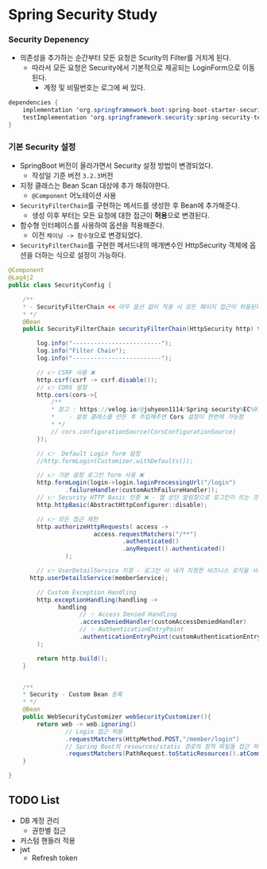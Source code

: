 # Spring Security Study

### Security Depenency

- 의존성을 추가하는 순간부터 모든 요청은 Scurity의 Filter를 거치게 된다.
  - 따라서 모든 요청은 Security에서 기본적으로 제공되는 LoginForm으로 이동된다.
    - 계정 및 비밀번호는 로그에 써 있다.

```java
dependencies {
	implementation 'org.springframework.boot:spring-boot-starter-security'
	testImplementation 'org.springframework.security:spring-security-test'
}
```

### 기본 Security 설정

- SpringBoot 버전이 올라가면서 Security 설정 방법이 변경되었다.
  - 작성일 기준 버전 `3.2.3`버전
- 지정 클래스는 Bean Scan 대상에 추가 해줘야한다.
  - `@Component` 어노테이션 사용
- `SecurityFilterChain`를 구현하는 메서드를 생성한 후 Bean에 추가해준다.
  - 생성 이후 부터는 모든 요청에 대한 접근이 **허용**으로 변경된다.
- 함수형 인터페이스를 사용하여 옵션을 적용해준다.
  - 이전 `체이닝 -> 함수형`으로 변경되었다.
-  `SecurityFilterChain`를 구현한 메서드내의 매개변수인  HttpSecurity 객체에 옵션을 더하는 식으로 설정이 가능하다.	

  ```java
  @Component
  @Log4j2
  public class SecurityConfig {

      /**
      * - SecurityFilterChain << 아무 옵션 없이 적용 시 모든 페이지 접근이 허용된다.
      * */
      @Bean
      public SecurityFilterChain securityFilterChain(HttpSecurity http) throws Exception{

          log.info("-------------------------");
          log.info("Filter Chain");
          log.info("-------------------------");

          // 👉 CSRF 사용 ❌
          http.csrf(csrf -> csrf.disable());
          // 👉 CORS 설정
          http.cors(cors->{
              /**
              * 참고 : https://velog.io/@juhyeon1114/Spring-security%EC%97%90%EC%84%9C-CORS%EC%84%A4%EC%A0%95%ED%95%98%EA%B8%B0
              *    - 설정 클래스를 만든 후 주입해주면 Cors 설정이 한번에 가능함
              * */
              // cors.configurationSource(CorsConfigurationSource)
          });

          // 👉  Default Login form 설정
          //http.formLogin(Customizer.withDefaults());

          // 👉 기본 설정 로그인 form 사용 ❌
          http.formLogin(login->login.loginProcessingUrl("/login")
                  .failureHandler(customAuthFailureHandler));
          // 👉 Security HTTP Basic 인증 ❌ - 웹 상단 알림창으로 로그인이 뜨는 것 방지
          http.httpBasic(AbstractHttpConfigurer::disable);

          // 👉 모든 접근 제한
          http.authorizeHttpRequests( access ->
                          access.requestMatchers("/**")
                                  .authenticated()
                                  .anyRequest().authenticated()
                  );

          // 👉 UserDetailService 지정 - 로그인 시 내가 지정한 비즈니스 로직을 사용한다.
        http.userDetailsService(memberService);

          // Custom Exception Handling
          http.exceptionHandling(handling ->
                handling
                      // ✨ Access Denied Handling
                      .accessDeniedHandler(customAccessDeniedHandler)
                      // ✨ AuthenticationEntryPoint
                      .authenticationEntryPoint(customAuthenticationEntryPoint)
          );

          return http.build();
      }


      /**
      * Security - Custom Bean 등록
      * */
      @Bean
      public WebSecurityCustomizer webSecurityCustomizer(){
          return web -> web.ignoring()
                  // Login 접근 허용
                  .requestMatchers(HttpMethod.POST,"/member/login")
                  // Spring Boot의 resources/static 경로의 정적 파일들 접근 허용
                  .requestMatchers(PathRequest.toStaticResources().atCommonLocations());
      }

  }
  ```

## TODO List

- DB 계정 관리
  - 권한별 접근
- 커스텀 핸들러 적용
- jwt
  - Refresh token

